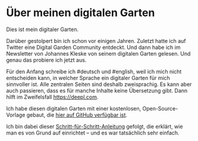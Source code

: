 # Über meinen digitalen Garten
Dies ist mein digitaler Garten.

Darüber gestolpert bin ich schon vor einigen Jahren. Zuletzt hatte ich auf Twitter eine Digital Garden Community entdeckt. Und dann habe ich im Newsletter von Johannes Kleske von seinem digitalen Garten gelesen. Und genau das probiere ich jetzt aus.

Für den Anfang schreibe ich #deutsch und #english, weil ich mich nicht entscheiden kann, in welcher Sprache ein digitaler Garten für mich sinnvoller ist. Alle zentralen Seiten sind deshalb zweisprachig. Es kann aber auch passieren, dass es für manche Inhalte keine Übersetzung gibt. Dann hilft im Zweifelsfall https://deepl.com.

Ich habe diesen digitalen Garten mit einer kostenlosen, Open-Source-Vorlage gebaut, die [hier auf GitHub verfügbar ist](https://github.com/maximevaillancourt/digital-garden-jekyll-template).

Ich bin dabei dieser [Schritt-für-Schritt-Anleitung](https://maximevaillancourt.com/blog/setting-up-your-own-digital-garden-with-jekyll) gefolgt, die erklärt, wie man es von Grund auf einrichtet – und es war tatsächlich sehr einfach.